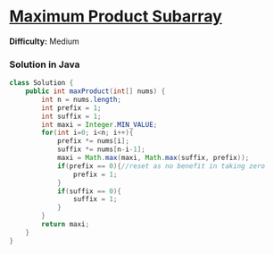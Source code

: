 # [Maximum Product Subarray](https://leetcode.com/problems/maximum-product-subarray/)
**Difficulty:** Medium

### Solution in Java
```java
class Solution {
    public int maxProduct(int[] nums) {
        int n = nums.length;
        int prefix = 1;
        int suffix = 1;
        int maxi = Integer.MIN_VALUE;
        for(int i=0; i<n; i++){
            prefix *= nums[i];
            suffix *= nums[n-i-1];
            maxi = Math.max(maxi, Math.max(suffix, prefix));
            if(prefix == 0){//reset as no benefit in taking zero
                prefix = 1;
            }
            if(suffix == 0){
                suffix = 1;
            }
        }
        return maxi;
    }
}
```
